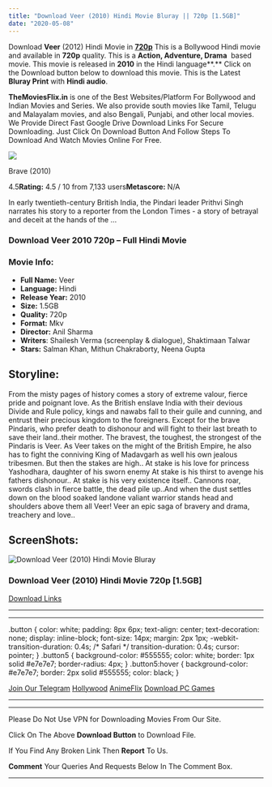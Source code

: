 ```yaml
---
title: "Download Veer (2010) Hindi Movie Bluray || 720p [1.5GB]"
date: "2020-05-08"
---
```


Download **Veer** (2012) Hindi Movie in [**720p**](https://1moviesflix.com/720p-movies/) This is a Bollywood Hindi movie and available in **720p** quality. This is a **Action, Adventure, Drama**  based movie. This movie is released in **2010** in the Hindi language**.** Click on the Download button below to download this movie. This is the Latest **Bluray Print** with **Hindi audio**.

**TheMoviesFlix.in** is one of the Best Websites/Platform For Bollywood and Indian Movies and Series. We also provide south movies like Tamil, Telugu and Malayalam movies, and also Bengali, Punjabi, and other local movies. We Provide Direct Fast Google Drive Download Links For Secure Downloading. Just Click On Download Button And Follow Steps To Download And Watch Movies Online For Free.

[![](https://m.media-amazon.com/images/M/MV5BNDQ0ODQzOTgtNGJhOS00OWExLWJjNDktYzNmMjQ0NWU4YjYwXkEyXkFqcGdeQXVyNjQ2MjQ5NzM@._V1_SX300.jpg)](https://www.imdb.com/title/tt1185412/ "Brave")

Brave (2010)

4.5**Rating:** 4.5 / 10 from 7,133 users**Metascore:** N/A

In early twentieth-century British India, the Pindari leader Prithvi Singh narrates his story to a reporter from the London Times - a story of betrayal and deceit at the hands of the ...

### Download Veer 2010 720p – Full Hindi Movie

### Movie Info:

- **Full Name:** Veer
- **Language:** Hindi
- **Release Year:** 2010
- **Size:** 1.5GB
- **Quality:** 720p
- **Format:** Mkv
- **Director:** Anil Sharma
- **Writers**: Shailesh Verma (screenplay & dialogue), Shaktimaan Talwar
- **Stars:** Salman Khan, Mithun Chakraborty, Neena Gupta

## Storyline:

From the misty pages of history comes a story of extreme valour, fierce pride and poignant love. As the British enslave India with their devious Divide and Rule policy, kings and nawabs fall to their guile and cunning, and entrust their precious kingdom to the foreigners. Except for the brave Pindaris, who prefer death to dishonour and will fight to their last breath to save their land..their mother. The bravest, the toughest, the strongest of the Pindaris is Veer. As Veer takes on the might of the British Empire, he also has to fight the conniving King of Madavgarh as well his own jealous tribesmen. But then the stakes are high.. At stake is his love for princess Yashodhara, daughter of his sworn enemy At stake is his thirst to avenge his fathers dishonour.. At stake is his very existence itself.. Cannons roar, swords clash in fierce battle, the dead pile up..And when the dust settles down on the blood soaked landone valiant warrior stands head and shoulders above them all Veer! Veer an epic saga of bravery and drama, treachery and love..

## ScreenShots:

![Download Veer (2010) Hindi Movie Bluray](https://i.imgur.com/F05hE7G.jpg)

### Download Veer (2010) Hindi Movie 720p \[1.5GB\]

[Download Links](https://1moviesflix.com?a270777880=aTFZSzlKT0R2dEN2YnN5Zll1Y2VxYmxudkxTVjFUbTEvK2hCRU1NNFh5Q2hLdjZHYmJSNGNNV3RQbUI5U2NoelVuR1dwN29ZMGNLWnlSRTVUMk1FdGdoTDZjbGlNcHVGUGQxcnhVY1NFS0k9)

* * *

* * *

.button { color: white; padding: 8px 6px; text-align: center; text-decoration: none; display: inline-block; font-size: 14px; margin: 2px 1px; -webkit-transition-duration: 0.4s; /\* Safari \*/ transition-duration: 0.4s; cursor: pointer; } .button5 { background-color: #555555; color: white; border: 1px solid #e7e7e7; border-radius: 4px; } .button5:hover { background-color: #e7e7e7; border: 2px solid #555555; color: black; }

[Join Our Telegram](http://gdrivepro.xyz/join.php) [Hollywood](https://moviesverse.com/) [AnimeFlix](https://animeflix.in/) [Download PC Games](https://gamesflix.net/)  

* * *

* * *

  

Please Do Not Use VPN for Downloading Movies From Our Site.

Click On The Above **Download Button** to Download File.

If You Find Any Broken Link Then **Report** To Us.

**Comment** Your Queries And Requests Below In The Comment Box.

* * *
